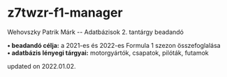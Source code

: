 # z7twzr-f1-manager
Wehovszky Patrik Márk -- Adatbázisok 2. tantárgy beadandó

**• beadandó célja:** a 2021-es és 2022-es Formula 1 szezon összefoglalása  
**• adatbázis lényegi tárgyai:** motorgyártók, csapatok, pilóták, futamok  

updated on 2022.01.02.
